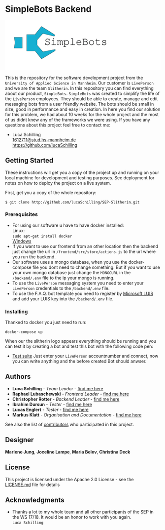 # SimpleBots Backend

![SimpleBots Logo](/logo.png)

This is the repository for the software development project from the `University of Applied Science in Mannheim`. Our customer is `LivePerson` and we are the team `Slitherin`. In this repository you can find everything about our product, `SimpleBots`.
`SimpleBots` was created to simplify the life of the `LivePerson` employees.
They should be able to create, manage and edit messaging bots from a user friendly website.
The bots should be small in size, good in performance and easy in creation.
In here you find our solution for this problem, we had about 10 weeks for the whole project and the most of us didnt knew any of the frameworks we were using.
If you have any questions about this project feel free to contact me:   
* Luca Schilling   
<1612711@stud.hs-mannheim.de>  
<https://github.com/lucaSchilling>


## Getting Started

These instructions will get you a copy of the project up and running on your local machine for development and testing purposes. See deployment for notes on how to deploy the project on a live system.

First, get you a copy of the whole repository:
```
$ git clone http://github.com/lucaSchilling/SEP-Slitherin.git
```

### Prerequisites

* For using our software u have to have docker installed:     
Linux:   
``
sudo apt-get install docker    
``     
[Windows](https://docs.docker.com/docker-for-windows/install/)      
* If you want to use our frontend from an other location then the backend just change the url in `/frontend/src/store/actions.js` to the url where  you run the backend.
* Our software uses a mongo database, when you use the docker-compose file you dont need to change something.
But if you want to use your own mongo database just change the `MONGOURL` in the `/backend/.env` file to the ip your mongo is running.
* To use the `LivePerson` messaging system you need to enter your `LivePerson` credentials to the `/backend/.env` file.
* To use the F.A.Q. bot template you need to register by [Microsoft LUIS](https://www.luis.ai/) and add your LUIS key into the `/backend/.env` file.

### Installing

Thanked to docker you just need to run:
```
docker-compose up
```
When our the slitherin logo appears everything should be running and you can test it by creating a bot and test this bot with the following code pen:
* [Test suite](https://codepen.io/liveperson/full/xRzXXd/)
Just enter your `LivePerson` accountnumber and connect, now you can write anything and the before created Bot should anwser.

## Authors

* **Luca Schilling** - *Team Leader* - [find me here](https://github.com/lucaSchilling)
* **Raphael Lubaschewski** - *Frontend Leader* - [find me here](https://github.com/Raphi1524694)
* **Christopher Rotter** - *Backend Leader* - [find me here](https://github.com/ChristopherRotter)
* **Ibrahim Dursun** - *Tester* - [find me here](https://github.com/ibdursun)
* **Lucas Englert** - *Tester* - [find me here](https://github.com/Lucas964)
* **Markus Klatt** - *Organisation and Documentation* - [find me here](https://github.com/TPEMarkus)

See also the list of [contributors](https://github.com/lucaSchilling/SEP-Slitherin/contributors) who participated in this project.

## Designer

**Marlene Jung**, **Joceline Lampe**, **Maria Belov**, **Christina Deck**

## License

This project is licensed under the Apache 2.0 License - see the [LICENSE.md](/LICENSE.md) file for details

## Acknowledgments

* Thanks a lot to my whole team and all other participants of the SEP in the WS 17/18.
It would be an honor to work with you again.   
`Luca Schilling`
